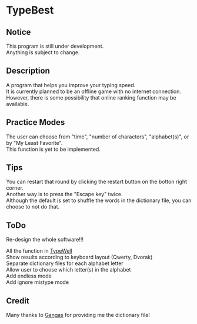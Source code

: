 TypeBest
========

Notice
------
This program is still under development.  
Anything is subject to change.  

Description
-----------
A program that helps you improve your typing speed.  
It is currently planned to be an offline game with no internet connection.  
However, there is some possibility that online ranking function may be available.  

Practice Modes
--------------
The user can choose from "time", "number of characters", "alphabet(s)", or by "My Least Favorite".  
This function is yet to be implemented.  

Tips
----
You can restart that round by clicking the restart button on the botton right corner.  
Another way is to press the "Escape key" twice.  
Although the default is set to shuffle the words in the dictionary file, you can choose to not do that.  

ToDo
----
Re-design the whole software!!!

All the function in [TypeWell](http://members.jcom.home.ne.jp/gangas2/download.html)  
Show results according to keyboard layout (Qwerty, Dvorak)  
Separate dictionary files for each alphabet letter  
Allow user to choose which letter(s) in the alphabet  
Add endless mode  
Add ignore mistype mode  

Credit
------
Many thanks to [Gangas](http://www.twfan.com/) for providing me the dictionary
file!  
